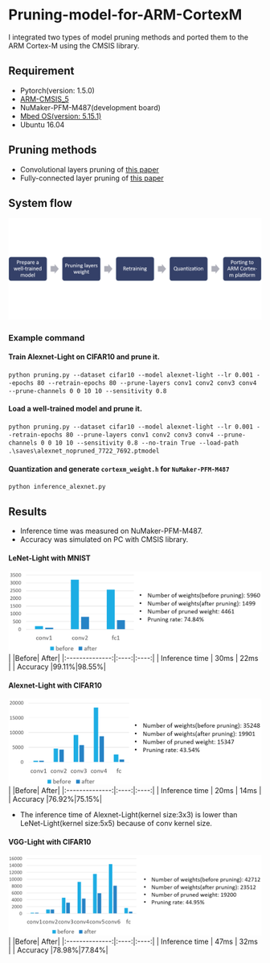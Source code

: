 # Pruning-model-for-ARM-CortexM
I integrated two types of model pruning methods and ported them to the ARM Cortex-M using the CMSIS library.

## Requirement
- Pytorch(version: 1.5.0)
- [ARM-CMSIS_5](https://github.com/ARM-software/CMSIS_5)
- NuMaker-PFM-M487(development board)
- [Mbed OS(version: 5.15.1)](https://github.com/ARMmbed/mbed-os/tree/mbed-os-5.15)
- Ubuntu 16.04

## Pruning methods
- Convolutional layers pruning of [this paper](https://arxiv.org/abs/1608.08710)
- Fully-connected layer pruning of [this paper](https://arxiv.org/abs/1506.02626)

## System flow
![figure1](./imgs/system-flow.png)

### Example command
#### Train Alexnet-Light on CIFAR10 and prune it.
```
python pruning.py --dataset cifar10 --model alexnet-light --lr 0.001 --epochs 80 --retrain-epochs 80 --prune-layers conv1 conv2 conv3 conv4 --prune-channels 0 0 10 10 --sensitivity 0.8
```
#### Load a well-trained model and prune it.
```
python pruning.py --dataset cifar10 --model alexnet-light --lr 0.001 --retrain-epochs 80 --prune-layers conv1 conv2 conv3 conv4 --prune-channels 0 0 10 10 --sensitivity 0.8 --no-train True --load-path .\saves\alexnet_nopruned_7722_7692.ptmodel
```
#### Quantization and generate `cortexm_weight.h` for `NuMaker-PFM-M487`
```
python inference_alexnet.py
```

## Results
- Inference time was measured on NuMaker-PFM-M487.
- Accuracy was simulated on PC with CMSIS library.

#### LeNet-Light with MNIST
![figure2](./imgs/lenet-light-parameters.png)
|                |Before| After|
|:--------------:|:----:|:----:|
| Inference time | 30ms | 22ms |
| Accuracy       |99.11%|98.55%|

#### Alexnet-Light with CIFAR10
![figure3](./imgs/alexnet-light-parameters.png)
|                |Before| After|
|:--------------:|:----:|:----:|
| Inference time | 20ms | 14ms |
| Accuracy       |76.92%|75.15%|
- The inference time of Alexnet-Light(kernel size:3x3) is lower than LeNet-Light(kernel size:5x5) because of conv kernel size.

#### VGG-Light with CIFAR10
![figure4](./imgs/vgg-light-parameters.png)
|                |Before| After|
|:--------------:|:----:|:----:|
| Inference time | 47ms | 32ms |
| Accuracy       |78.98%|77.84%|

